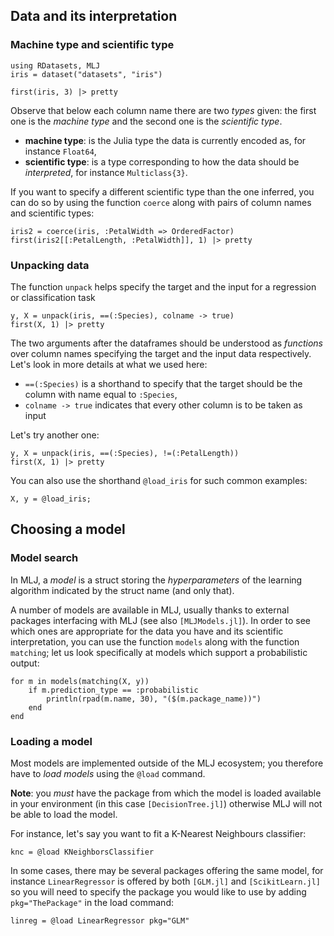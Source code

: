<!--This file was generated, do not modify it.-->
[MLJ.jl]: https://github.com/alan-turing-institute/MLJ.jl
[RDatasets.jl]: https://github.com/JuliaStats/RDatasets.jl
[MLJModels.jl]: https://github.com/alan-turing-institute/MLJModels.jl
[DecisionTree.jl]: https://github.com/bensadeghi/DecisionTree.jl
[NearestNeighbors.jl]: https://github.com/KristofferC/NearestNeighbors.jl
[GLM.jl]: https://github.com/JuliaStats/GLM.jl
[ScikitLearn.jl]: https://github.com/cstjean/ScikitLearn.jl
## Data and its interpretation

### Machine type and scientific type

```julia:ex1
using RDatasets, MLJ
iris = dataset("datasets", "iris")

first(iris, 3) |> pretty
```

Observe that below each column name there are two _types_ given: the first one is the _machine type_ and the second one is the _scientific type_.

* **machine type**: is the Julia type the data is currently encoded as, for instance `Float64`,
* **scientific type**: is a type corresponding to how the data should be _interpreted_, for instance `Multiclass{3}`.

If you want to specify a different scientific type than the one inferred, you can do so by using the function `coerce` along with pairs of column names and scientific types:

```julia:ex2
iris2 = coerce(iris, :PetalWidth => OrderedFactor)
first(iris2[[:PetalLength, :PetalWidth]], 1) |> pretty
```

### Unpacking data

The function `unpack` helps specify the target and the input for a regression or classification task

```julia:ex3
y, X = unpack(iris, ==(:Species), colname -> true)
first(X, 1) |> pretty
```

The two arguments after the dataframes should be understood as _functions_ over column names specifying the target and the input data respectively.
Let's look in more details at what we used here:

* `==(:Species)` is a shorthand to specify that the target should be the column with name equal to `:Species`,
* `colname -> true` indicates that every other column is to be taken as input

Let's try another one:

```julia:ex4
y, X = unpack(iris, ==(:Species), !=(:PetalLength))
first(X, 1) |> pretty
```

You can also use the shorthand `@load_iris` for such common examples:

```julia:ex5
X, y = @load_iris;
```

## Choosing a model

### Model search

In MLJ, a _model_ is a struct storing the _hyperparameters_ of the learning algorithm indicated by the struct name (and only that).

A number of models are available in MLJ, usually thanks to external packages interfacing with MLJ (see also `[MLJModels.jl]`).
In order to see which ones are appropriate for the data you have and its scientific interpretation, you can use the function `models` along with the function `matching`; let us look specifically at models which support a probabilistic output:

```julia:ex6
for m in models(matching(X, y))
    if m.prediction_type == :probabilistic
        println(rpad(m.name, 30), "($(m.package_name))")
    end
end
```

### Loading a model

Most models are implemented outside of the MLJ ecosystem; you therefore have to _load models_ using the `@load` command.

**Note**: you _must_ have the package from which the model is loaded available in your environment (in this case `[DecisionTree.jl]`) otherwise MLJ will not be able to load the model.

For instance, let's say you want to fit a K-Nearest Neighbours classifier:

```julia:ex7
knc = @load KNeighborsClassifier
```

In some cases, there may be several packages offering the same model, for instance `LinearRegressor` is offered by both `[GLM.jl]` and `[ScikitLearn.jl]` so you will need to specify the package you would like to use by adding `pkg="ThePackage"` in the load command:

```julia:ex8
linreg = @load LinearRegressor pkg="GLM"
```

